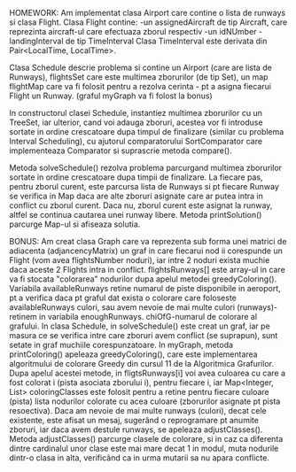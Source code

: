 HOMEWORK:
Am implementat clasa Airport care contine o lista de runways si clasa Flight.
Clasa Flight contine:
-un assignedAircraft de tip Aircraft, care reprezinta aircraft-ul care efectuaza zborul respectiv
-un idNUmber
-landingInterval de tip TimeInterval
Clasa TimeInterval este derivata din Pair<LocalTime, LocalTime>.

Clasa Schedule descrie problema si contine un Airport (care are lista de Runways), flightsSet care este multimea zborurilor (de tip Set<Flight>), un map flightMap care va fi folosit pentru a rezolva cerinta - pt a asigna fiecarui Flight un Runway. (graful myGraph va fi folost la bonus)

In constructorul clasei Schedule, instantiez multimea zborurilor cu un TreeSet, iar ulterior, cand voi adauga zboruri, acestea vor fi introduse sortate in ordine crescatoare dupa timpul de finalizare (similar cu problema Interval Scheduling), cu ajutorul comparatorului SortComparator care implementeaza Comparator<Flight> si suprascrie metoda compare().

Metoda solveSchedule() rezolva problema parcurgand multimea zborurilor sortate in ordine crescatoare dupa timpii de finalizare. La fiecare pas, pentru zborul curent, este parcursa lista de Runways si pt fiecare Runway se verifica in Map daca are alte zboruri asignate care ar putea intra in conflict cu zborul curent. Daca nu, zborul curent este asignat la runway, altfel se continua cautarea unei runway libere.
Metoda printSolution() parcurge Map-ul si afiseaza solutia.

BONUS:
Am creat clasa Graph care va reprezenta sub forma unei matrici de adiacenta (adjancencyMatrix) un graf in care fiecarui nod ii corespunde un Flight (vom avea flightsNumber noduri), iar intre 2 noduri exista muchie daca aceste 2 Flights intra in conflict. flightsRunways[] este array-ul in care va fi stocata "colorarea" nodurilor dupa apelul metodei greedyColoring(). Variabila availableRunways retine numarul de piste disponibile in aeroport, pt a verifica daca pt graful dat exista o colorare care foloseste availableRunways culori, sau avem nevoie de mai multe culori (runways)-retinem in variabila enoughRunways. chiOfG-numarul de colorare al grafului.
In clasa Schedule, in solveSchedule() este creat un graf, iar pe masura ce se verifica intre care zboruri avem conflict (se suprapun), sunt setate in graf muchiile corespunzatoare.
In myGraph, metoda printColoring() apeleaza greedyColoring(), care este implementarea algoritmului de colorare Greedy din cursul 11 de la Algoritmica Grafurilor. Dupa apelul acestei metode, in fligtsRunways[i] voi avea culoarea cu care a fost colorat i (pista asociata zborului i), pentru fiecare i, iar Map<Integer, List<Integer>> coloringClasses este folosit pentru a retine pentru fiecare culoare (pista) lista nodurilor colorate cu acea culoare (zborurilor asignate pt pista resoectiva).
Daca am nevoie de mai multe runways (culori), decat cele existente, este afisat un mesaj, sugerând o reprogramare pt anumite zboruri, iar daca avem destule runways, se apeleaza adjustClasses(). Metoda adjustClasses() parcurge clasele de colorare, si in caz ca diferenta dintre cardinalul unor clase este mai mare decat 1 in modul, muta nodurile dintr-o clasa in alta, verificând ca in urma mutarii sa nu apara conflicte.


 